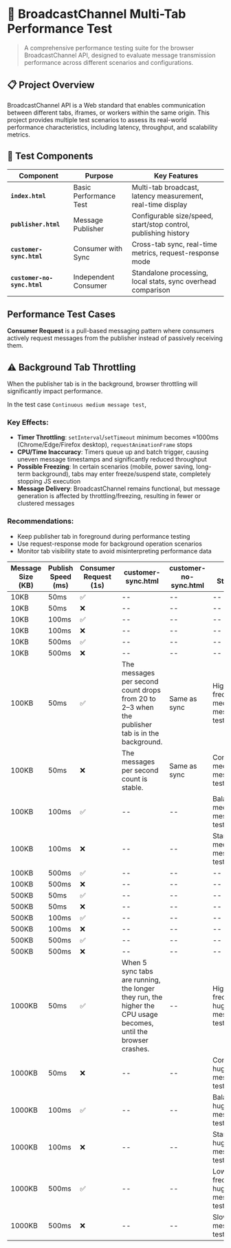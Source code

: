 # 🚀 BroadcastChannel Multi-Tab Performance Test

> A comprehensive performance testing suite for the browser BroadcastChannel API, designed to evaluate message transmission performance across different scenarios and configurations.

## 📋 Project Overview

BroadcastChannel API is a Web standard that enables communication between different tabs, iframes, or workers within the same origin. This project provides multiple test scenarios to assess its real-world performance characteristics, including latency, throughput, and scalability metrics.

## 🧪 Test Components

| Component                   | Purpose                | Key Features                                                    |
| --------------------------- | ---------------------- | --------------------------------------------------------------- |
| **`index.html`**            | Basic Performance Test | Multi-tab broadcast, latency measurement, real-time display     |
| **`publisher.html`**        | Message Publisher      | Configurable size/speed, start/stop control, publishing history |
| **`customer-sync.html`**    | Consumer with Sync     | Cross-tab sync, real-time metrics, request-response mode        |
| **`customer-no-sync.html`** | Independent Consumer   | Standalone processing, local stats, sync overhead comparison    |

## Performance Test Cases

**Consumer Request** is a pull-based messaging pattern where consumers actively request messages from the publisher instead of passively receiving them.

## ⚠️ Background Tab Throttling

When the publisher tab is in the background, browser throttling will significantly impact performance.

In the test case `Continuous medium message test`,

### **Key Effects**:

- **Timer Throttling**: `setInterval`/`setTimeout` minimum becomes ≈1000ms (Chrome/Edge/Firefox desktop), `requestAnimationFrame` stops
- **CPU/Time Inaccuracy**: Timers queue up and batch trigger, causing uneven message timestamps and significantly reduced throughput
- **Possible Freezing**: In certain scenarios (mobile, power saving, long-term background), tabs may enter freeze/suspend state, completely stopping JS execution
- **Message Delivery**: BroadcastChannel remains functional, but message generation is affected by throttling/freezing, resulting in fewer or clustered messages

### **Recommendations**:

- Keep publisher tab in foreground during performance testing
- Use request-response mode for background operation scenarios
- Monitor tab visibility state to avoid misinterpreting performance data

| Message Size (KB) | Publish Speed (ms) | Consumer Request (1s) | customer-sync.html                                                                                              | customer-no-sync.html | Test Strategy                      |
| ----------------- | ------------------ | --------------------- | --------------------------------------------------------------------------------------------------------------- | --------------------- | ---------------------------------- |
| 10KB              | 50ms               | ✅                    | --                                                                                                              | --                    | --                                 |
| 10KB              | 50ms               | ❌                    | --                                                                                                              | --                    | --                                 |
| 10KB              | 100ms              | ✅                    | --                                                                                                              | --                    | --                                 |
| 10KB              | 100ms              | ❌                    | --                                                                                                              | --                    | --                                 |
| 10KB              | 500ms              | ✅                    | --                                                                                                              | --                    | --                                 |
| 10KB              | 500ms              | ❌                    | --                                                                                                              | --                    | --                                 |
| 100KB             | 50ms               | ✅                    | The messages per second count drops from 20 to 2–3 when the publisher tab is in the background.                 | Same as sync          | High frequency medium message test |
| 100KB             | 50ms               | ❌                    | The messages per second count is stable.                                                                        | Same as sync          | Continuous medium message test     |
| 100KB             | 100ms              | ✅                    | --                                                                                                              | --                    | Balanced medium message test       |
| 100KB             | 100ms              | ❌                    | --                                                                                                              | --                    | Standard medium message test       |
| 100KB             | 500ms              | ✅                    | --                                                                                                              | --                    | --                                 |
| 100KB             | 500ms              | ❌                    | --                                                                                                              | --                    | --                                 |
| 500KB             | 50ms               | ✅                    | --                                                                                                              | --                    | --                                 |
| 500KB             | 50ms               | ❌                    | --                                                                                                              | --                    | --                                 |
| 500KB             | 100ms              | ✅                    | --                                                                                                              | --                    | --                                 |
| 500KB             | 100ms              | ❌                    | --                                                                                                              | --                    | --                                 |
| 500KB             | 500ms              | ✅                    | --                                                                                                              | --                    | --                                 |
| 500KB             | 500ms              | ❌                    | --                                                                                                              | --                    | --                                 |
| 1000KB            | 50ms               | ✅                    | When 5 sync tabs are running, the longer they run, the higher the CPU usage becomes, until the browser crashes. | --                    | High frequency huge message test   |
| 1000KB            | 50ms               | ❌                    | --                                                                                                              | --                    | Continuous huge message test       |
| 1000KB            | 100ms              | ✅                    | --                                                                                                              | --                    | Balanced huge message test         |
| 1000KB            | 100ms              | ❌                    | --                                                                                                              | --                    | Standard huge message test         |
| 1000KB            | 500ms              | ✅                    | --                                                                                                              | --                    | Low frequency huge message test    |
| 1000KB            | 500ms              | ❌                    | --                                                                                                              | --                    | Slow huge message test             |


